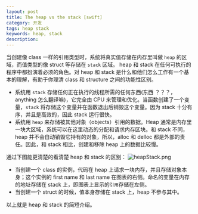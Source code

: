 ```yaml
---
layout: post
title: The heap vs the stack [swift]
category: 开发
tags: heap stack
keywords: heap, stack
description:
---
```


当创建像 class 一样的引用类型时，系统将真实值存储在内存里叫做 `heap` 的区域，而值类型的像 struct 等存储在 `stack` 区域。
heap 和 stack 在任何可执行的程序中都扮演着必须的角色。对 heap 和 stack 是什么和他们怎么工作有一个基本的理解，有助于你理清 class 和 structure 之间的功能性区别。

* 系统用 `stack` 存储任何正在执行的线程所需的任何东西(东西 ？？？， anything 怎么翻译嘛)，它完全由 CPU 来管理和优化。当函数创建了一个变量，`stack` 将存储这个变量并在函数退出后销毁这个变量。因为 stack 十分有序，并且是高效的，因此 stack 运行很快。
* 系统用 `heap` 来存储被其他对象（objects）引用的数据。Heap 通常是内存里一块大区域，系统可以在这里动态的分配和请求内存区块。和 stack 不同，heap 并不会自动销毁它持有的对象，所以，alloc 和 delloc 都是外部的责任。因此，和 stack 相比，创建和移除 heap 上的数据比较慢。

通过下图能更清楚的看清楚 heap 和 stack 的区别：
![heapStack.png](http://7xi6q9.com1.z0.glb.clouddn.com/%E5%A0%86%E6%A0%88.png)


* 当创建一个 class 的实例，代码在 heap 上请求一块内存，并且存储对象本身；这个实例的 first name 和 last name 在图表的右侧。命名的变量在内存的地址存储在 stack 上，即图表上显示的`引用`存储在左侧。
* 当创建一个 struct 的时候，值本身存储在 stack 上，heap 不参与其中。

以上就是 heap 和 stack 的简短介绍。



